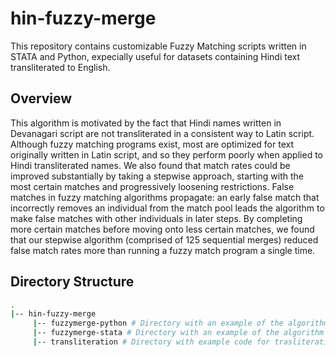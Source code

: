 # hin-fuzzy-merge

This repository contains customizable Fuzzy Matching scripts written in STATA and Python, expecially useful for datasets containing Hindi text transliterated to English.

## Overview

This algorithm is motivated by the fact that Hindi names written in Devanagari script are not transliterated in a consistent way to Latin script. Although fuzzy matching programs exist, most are optimized for text originally written in Latin script, and so they perform poorly when applied to Hindi transliterated names. 
We also found that match rates could be improved substantially by taking a stepwise approach, starting with the most certain matches and progressively loosening restrictions. False matches in fuzzy matching algorithms propagate: an early false match that incorrectly removes an individual from the match pool leads the algorithm to make false matches with other individuals in later steps. 
By completing more certain matches before moving onto less certain matches, we found that our stepwise algorithm (comprised of 125 sequential merges) reduced false match rates more than running a fuzzy match program a single time.


## Directory Structure
```bash
.
|-- hin-fuzzy-merge
     |-- fuzzymerge-python # Directory with an example of the algorithm implemented in Python for matching household survey results with data collected from school registers
     |-- fuzzymerge-stata # Directory with an example of the algorithm implemented in STATA for matching household census data with voter rolls
     |-- transliteration # Directory with example code for trasliteration of Devanagiri script to English using Polyglot Python package

```